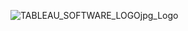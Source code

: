 
![TABLEAU_SOFTWARE_LOGOjpg_Logo](https://github.com/user-attachments/assets/d4a01efc-4a01-4f08-bdeb-a53eb152728b)
